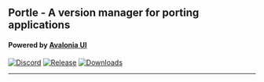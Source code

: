 Portle - A version manager for porting applications
------------------------------------------

#### Powered by [Avalonia UI](https://avaloniaui.net/)

[![Discord](https://discord.com/api/guilds/866821077769781249/widget.png?style=shield)](https://discord.gg/FortnitePorting)
[![Release](https://img.shields.io/github/release/halfuwu/FortnitePorting)]()
[![Downloads](https://img.shields.io/github/downloads/h4lfheart/Portle/total?color=green)]()
***